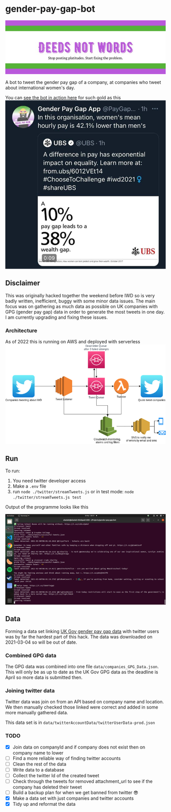 # gender-pay-gap-bot

![Banner](https://github.com/alifensome/gender-pay-gap-bot/blob/main/images/banner.jpeg?raw=true)

A bot to tweet the gender pay gap of a company, at companies who tweet about international women's day.

You can [see the bot in action here](https://twitter.com/PayGapApp) for such gold as this
![Twitter-bot Tweet at UBS](https://github.com/alifensome/gender-pay-gap-bot/blob/main/images/ubs.jpeg?raw=true)

## Disclaimer
This was originally hacked together the weekend before IWD so is very badly written, inefficient,  buggy with some minor data issues. The main focus was on gathering as much data as possible on UK companies with GPG (gender pay gap) data in order to generate the most tweets in one day. I am currently upgrading and fixing these issues.

### Architecture 
As of 2022 this is running on AWS and deployed with serverless
![Architecture](https://github.com/alifensome/gender-pay-gap-bot/blob/main/images/GPGA.drawio.png?raw=true)


## Run
 To run:
1. You need twitter developer access 
1. Make a `.env` file
1. run `node ./twitter/streamTweets.js` or in test mode: `node ./twitter/streamTweets.js test`

Output of the programme looks like this 

![Twitter-bot Tweet at UBS](https://github.com/alifensome/gender-pay-gap-bot/blob/main/images/terminal.jpeg?raw=true)

## Data
Forming a data set linking [UK Gov gender pay gap data](https://gender-pay-gap.service.gov.uk/viewing/download) with twitter users was by far the hardest part of this hack. The data was downloaded on 2021-03-04 so will be out of date.
### Combined GPG data
The GPG data was combined into one file `data/companies_GPG_Data.json`. This will only be as up to date as the UK Gov GPG data as the deadline is April so more data is submitted then.

### Joining twitter data
Twitter data was join on from an API based on company name and location. We then manually checked those linked were correct and added in some more manually gathered data.

This data set is in `data/twitterAccountData/twitterUserData-prod.json`

### TODO
- [X] Join data on companyId and if company does not exist then on company name to lower
- [ ] Find a more reliable way of finding twitter accounts
- [ ] Clean the rest of the data
- [ ] Write data to a database
- [ ] Collect the twitter Id of the created tweet
- [ ] Check through the tweets for removed attachment_url to see if the company has deleted their tweet
- [ ] Build a backup plan for when we get banned from twitter 😎
- [X] Make a data set with just companies and twitter accounts
- [X] Tidy up and reformat the data